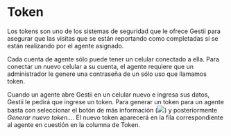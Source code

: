 # Token

Los tokens son uno de los sistemas de seguridad que le ofrece Gestii para asegurar
que las visitas que se están reportando como completadas sí se están realizando por
el agente asignado.

Cada cuenta de agente sólo puede tener un celular conectado a ella. Para conectar un
nuevo celular a su cuenta, el agente
requiere que un administrador le genere una contraseña de un sólo uso que llamamos
token.

Cuando un agente abre Gestii en un celular nuevo e ingresa sus datos, Gestii le pedirá
que ingrese un token. Para generar un token para un agente basta con seleccionar el
botón de más información (<img class=textsize src=/images/buttons/moreinfo.png />) y posteriormente *Generar nuevo token...*. El nuevo
token aparecerá en la fila correspondiente al agente en cuestión en la columna de
Token.
